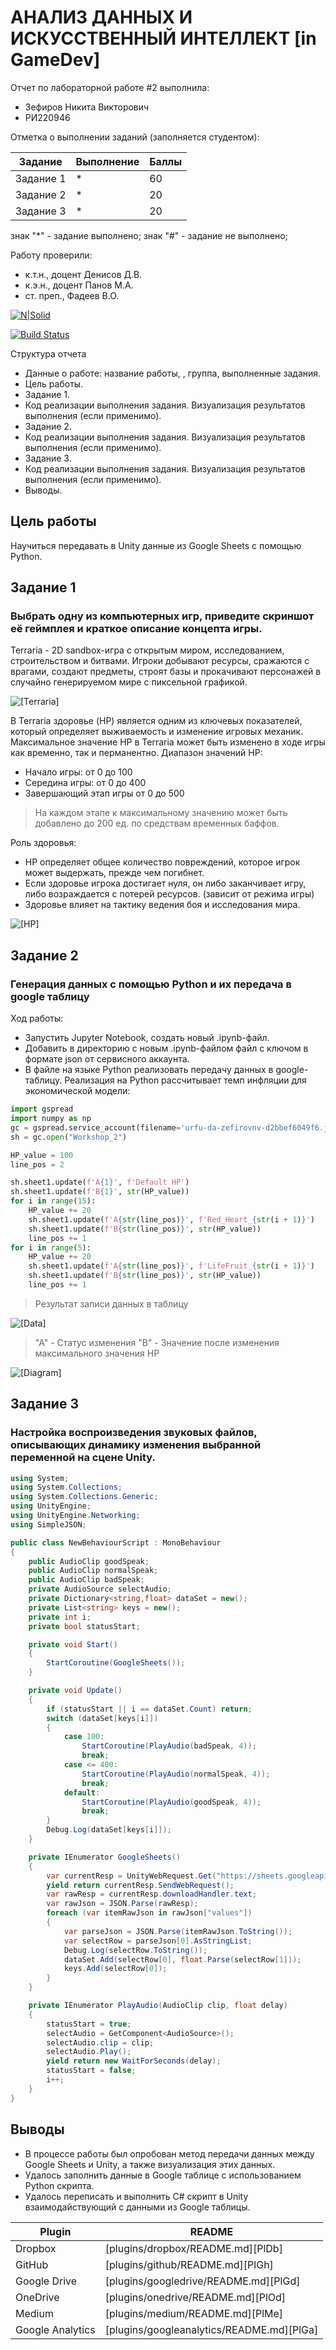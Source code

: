 # АНАЛИЗ ДАННЫХ И ИСКУССТВЕННЫЙ ИНТЕЛЛЕКТ [in GameDev]
Отчет по лабораторной работе #2 выполнила:
- Зефиров Никита Викторович
- РИ220946

Отметка о выполнении заданий (заполняется студентом):

| Задание | Выполнение | Баллы |
| ------ | ------ | ------ |
| Задание 1 | * | 60 |
| Задание 2 | * | 20 |
| Задание 3 | * | 20 |

знак "*" - задание выполнено; знак "#" - задание не выполнено;

Работу проверили:
- к.т.н., доцент Денисов Д.В.
- к.э.н., доцент Панов М.А.
- ст. преп., Фадеев В.О.

[![N|Solid](https://cldup.com/dTxpPi9lDf.thumb.png)](https://nodesource.com/products/nsolid)

[![Build Status](https://travis-ci.org/joemccann/dillinger.svg?branch=master)](https://travis-ci.org/joemccann/dillinger)

Структура отчета

- Данные о работе: название работы, , группа, выполненные задания.
- Цель работы.
- Задание 1.
- Код реализации выполнения задания. Визуализация результатов выполнения (если применимо).
- Задание 2.
- Код реализации выполнения задания. Визуализация результатов выполнения (если применимо).
- Задание 3.
- Код реализации выполнения задания. Визуализация результатов выполнения (если применимо).
- Выводы.

## Цель работы
Научиться передавать в Unity данные из Google Sheets с помощью Python.

## Задание 1
### Выбрать одну из компьютерных игр, приведите скриншот её геймплея и краткое описание концепта игры.

Terraria - 2D sandbox-игра с открытым миром, исследованием, строительством и битвами. Игроки добывают ресурсы, сражаются с врагами, создают предметы, строят базы и прокачивают персонажей в случайно генерируемом мире с пиксельной графикой.

![[Terraria]](WS_2/terraria.jpg)

В Terraria здоровье (HP) является одним из ключевых показателей, который определяет выживаемость и изменение игровых механик.
Максимальное значение HP в Terraria может быть изменено в ходе игры как временно, так и перманентно.
Диапазон значений HP:
- Начало игры: от 0 до 100 
- Середина игры: от 0 до 400
- Завершающий этап игры от 0 до 500

> На каждом этапе к максимальному значению может быть добавлено до 200 ед. по средствам временных баффов.

Роль здоровья:
- HP определяет общее количество повреждений, которое игрок может выдержать, прежде чем погибнет.
- Если здоровье игрока достигает нуля, он либо заканчивает игру, либо возраждается с потерей ресурсов. (зависит от режима игры)
- Здоровье влияет на тактику ведения боя и исследования мира.

![[HP]](WS_2/Terraria_HP.png)

## Задание 2
### Генерация данных с помощью Python и их передача в google таблицу

Ход работы:
- Запустить Jupyter Notebook, создать новый .ipynb-файл.
- Добавить в директорию с новым .ipynb-файлом файл с ключом в формате json от сервисного аккаунта.
- В файле на языке Python реализовать передачу данных в google-таблицу. Реализация на Python рассчитывает темп инфляции для экономической модели:
```python
import gspread
import numpy as np
gc = gspread.service_account(filename='urfu-da-zefirovnv-d2bbef6049f6.json')
sh = gc.open("Workshop_2")

HP_value = 100
line_pos = 2

sh.sheet1.update(f'A{1}', f'Default HP')
sh.sheet1.update(f'B{1}', str(HP_value))
for i in range(15):
    HP_value += 20
    sh.sheet1.update(f'A{str(line_pos)}', f'Red_Heart_{str(i + 1)}')
    sh.sheet1.update(f'B{str(line_pos)}', str(HP_value))
    line_pos += 1
for i in range(5):
    HP_value += 20
    sh.sheet1.update(f'A{str(line_pos)}', f'LifeFruit_{str(i + 1)}')
    sh.sheet1.update(f'B{str(line_pos)}', str(HP_value))
    line_pos += 1

```

> Результат записи данных в таблицу

![[Data]](WS_2/WS_2_Table.PNG)

>"A" - Статус изменения
>"B" - Значение после изменения максимального значения HP

![[Diagram]](WS_2/WS_2_Diagram.PNG)

## Задание 3
### Настройка воспроизведения звуковых файлов, описывающих динамику изменения выбранной переменной на сцене Unity.


```c#
using System;
using System.Collections;
using System.Collections.Generic;
using UnityEngine;
using UnityEngine.Networking;
using SimpleJSON;

public class NewBehaviourScript : MonoBehaviour
{
    public AudioClip goodSpeak;
    public AudioClip normalSpeak;
    public AudioClip badSpeak;
    private AudioSource selectAudio;
    private Dictionary<string,float> dataSet = new();
    private List<string> keys = new();
    private int i;
    private bool statusStart;

    private void Start()
    {
        StartCoroutine(GoogleSheets());
    }

    private void Update()
    {
        if (statusStart || i == dataSet.Count) return;
        switch (dataSet[keys[i]])
        {
            case 100:
                StartCoroutine(PlayAudio(badSpeak, 4));
                break;
            case <= 400:
                StartCoroutine(PlayAudio(normalSpeak, 4));
                break;
            default:
                StartCoroutine(PlayAudio(goodSpeak, 4));
                break;
        }
        Debug.Log(dataSet[keys[i]]);
    }

    private IEnumerator GoogleSheets()
    {
        var currentResp = UnityWebRequest.Get("https://sheets.googleapis.com/v4/spreadsheets/16f8OohIkUgQvtUzEVgAQDXhFYrAKaM7IFyo5jx_AO2o/values/Лист1?key=AIzaSyBSHIxHS3qg-RwK4XBo1VwmU9ZPBStFCW4");
        yield return currentResp.SendWebRequest();
        var rawResp = currentResp.downloadHandler.text;
        var rawJson = JSON.Parse(rawResp);
        foreach (var itemRawJson in rawJson["values"])
        {
            var parseJson = JSON.Parse(itemRawJson.ToString());
            var selectRow = parseJson[0].AsStringList;
            Debug.Log(selectRow.ToString());
            dataSet.Add(selectRow[0], float.Parse(selectRow[1]));
            keys.Add(selectRow[0]);
        }
    }

    private IEnumerator PlayAudio(AudioClip clip, float delay)
    {
        statusStart = true;
        selectAudio = GetComponent<AudioSource>();
        selectAudio.clip = clip;
        selectAudio.Play();
        yield return new WaitForSeconds(delay);
        statusStart = false;
        i++;
    }
}
```

## Выводы

- В процессе работы был опробован метод передачи данных между Google Sheets и Unity, а также визуализация этих данных. 
- Удалось заполнить данные в Google таблице с использованием Python скрипта.
- Удалось переписать и выполнить C# скрипт в Unity взаимодайствующий с данными из Google таблицы.

|Plugin|README|
|---|---|
|Dropbox|[plugins/dropbox/README.md][PlDb]|
|GitHub|[plugins/github/README.md][PlGh]|
|Google Drive|[plugins/googledrive/README.md][PlGd]|
|OneDrive|[plugins/onedrive/README.md][PlOd]|
|Medium|[plugins/medium/README.md][PlMe]|
|Google Analytics|[plugins/googleanalytics/README.md][PlGa]| 
